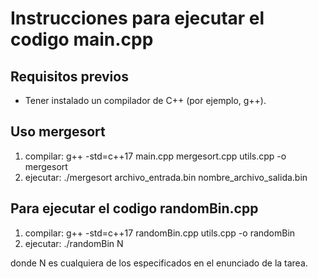 # Instrucciones para ejecutar el codigo main.cpp
## Requisitos previos
- Tener instalado un compilador de C++ (por ejemplo, g++).

## Uso mergesort
1. compilar: g++ -std=c++17 main.cpp  mergesort.cpp utils.cpp -o mergesort
2. ejecutar: ./mergesort archivo_entrada.bin nombre_archivo_salida.bin

## Para ejecutar el codigo randomBin.cpp
1. compilar: g++ -std=c++17 randomBin.cpp utils.cpp -o randomBin
2. ejecutar: ./randomBin N

donde N es cualquiera de los especificados en el enunciado de la tarea.